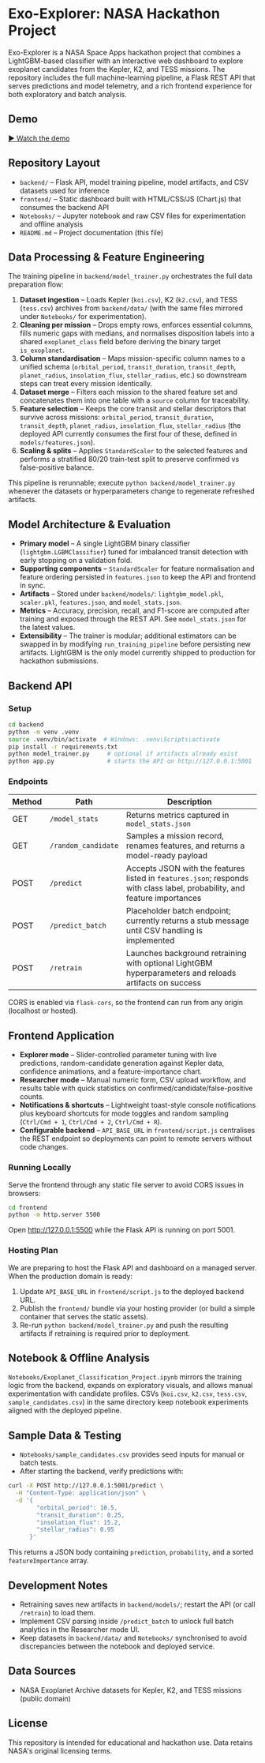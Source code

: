 # Exo-Explorer: NASA Hackathon Project

Exo-Explorer is a NASA Space Apps hackathon project that combines a LightGBM-based classifier with an interactive web dashboard to explore exoplanet candidates from the Kepler, K2, and TESS missions. The repository includes the full machine-learning pipeline, a Flask REST API that serves predictions and model telemetry, and a rich frontend experience for both exploratory and batch analysis.


## Demo
[▶️ Watch the demo](https://drive.google.com/file/d/1S0j6O8jIrNVv2cKfx6UjG3VHWHf5qk2U/view?usp=sharing)


## Repository Layout

- `backend/` – Flask API, model training pipeline, model artifacts, and CSV datasets used for inference
- `frontend/` – Static dashboard built with HTML/CSS/JS (Chart.js) that consumes the backend API
- `Notebooks/` – Jupyter notebook and raw CSV files for experimentation and offline analysis
- `README.md` – Project documentation (this file)

## Data Processing & Feature Engineering

The training pipeline in `backend/model_trainer.py` orchestrates the full data preparation flow:

1. **Dataset ingestion** – Loads Kepler (`koi.csv`), K2 (`k2.csv`), and TESS (`tess.csv`) archives from `backend/data/` (with the same files mirrored under `Notebooks/` for experimentation).
2. **Cleaning per mission** – Drops empty rows, enforces essential columns, fills numeric gaps with medians, and normalises disposition labels into a shared `exoplanet_class` field before deriving the binary target `is_exoplanet`.
3. **Column standardisation** – Maps mission-specific column names to a unified schema (`orbital_period`, `transit_duration`, `transit_depth`, `planet_radius`, `insolation_flux`, `stellar_radius`, etc.) so downstream steps can treat every mission identically.
4. **Dataset merge** – Filters each mission to the shared feature set and concatenates them into one table with a `source` column for traceability.
5. **Feature selection** – Keeps the core transit and stellar descriptors that survive across missions: `orbital_period`, `transit_duration`, `transit_depth`, `planet_radius`, `insolation_flux`, `stellar_radius` (the deployed API currently consumes the first four of these, defined in `models/features.json`).
6. **Scaling & splits** – Applies `StandardScaler` to the selected features and performs a stratified 80/20 train-test split to preserve confirmed vs false-positive balance.

This pipeline is rerunnable; execute `python backend/model_trainer.py` whenever the datasets or hyperparameters change to regenerate refreshed artifacts.

## Model Architecture & Evaluation

- **Primary model** – A single LightGBM binary classifier (`lightgbm.LGBMClassifier`) tuned for imbalanced transit detection with early stopping on a validation fold.
- **Supporting components** – `StandardScaler` for feature normalisation and feature ordering persisted in `features.json` to keep the API and frontend in sync.
- **Artifacts** – Stored under `backend/models/`: `lightgbm_model.pkl`, `scaler.pkl`, `features.json`, and `model_stats.json`.
- **Metrics** – Accuracy, precision, recall, and F1-score are computed after training and exposed through the REST API. See `model_stats.json` for the latest values.
- **Extensibility** – The trainer is modular; additional estimators can be swapped in by modifying `run_training_pipeline` before persisting new artifacts. LightGBM is the only model currently shipped to production for hackathon submissions.

## Backend API

### Setup

```bash
cd backend
python -m venv .venv
source .venv/bin/activate  # Windows: .venv\Scripts\activate
pip install -r requirements.txt
python model_trainer.py     # optional if artifacts already exist
python app.py               # starts the API on http://127.0.0.1:5001
```

### Endpoints

| Method | Path                | Description |
| ------ | ------------------- | ----------- |
| GET    | `/model_stats`      | Returns metrics captured in `model_stats.json` |
| GET    | `/random_candidate` | Samples a mission record, renames features, and returns a model-ready payload |
| POST   | `/predict`          | Accepts JSON with the features listed in `features.json`; responds with class label, probability, and feature importances |
| POST   | `/predict_batch`    | Placeholder batch endpoint; currently returns a stub message until CSV handling is implemented |
| POST   | `/retrain`          | Launches background retraining with optional LightGBM hyperparameters and reloads artifacts on success |

CORS is enabled via `flask-cors`, so the frontend can run from any origin (localhost or hosted).

## Frontend Application

- **Explorer mode** – Slider-controlled parameter tuning with live predictions, random-candidate generation against Kepler data, confidence animations, and a feature-importance chart.
- **Researcher mode** – Manual numeric form, CSV upload workflow, and results table with quick statistics on confirmed/candidate/false-positive counts.
- **Notifications & shortcuts** – Lightweight toast-style console notifications plus keyboard shortcuts for mode toggles and random sampling (`Ctrl/Cmd + 1`, `Ctrl/Cmd + 2`, `Ctrl/Cmd + R`).
- **Configurable backend** – `API_BASE_URL` in `frontend/script.js` centralises the REST endpoint so deployments can point to remote servers without code changes.

### Running Locally

Serve the frontend through any static file server to avoid CORS issues in browsers:

```bash
cd frontend
python -m http.server 5500
```

Open http://127.0.0.1:5500 while the Flask API is running on port 5001.

### Hosting Plan

We are preparing to host the Flask API and dashboard on a managed server. When the production domain is ready:

1. Update `API_BASE_URL` in `frontend/script.js` to the deployed backend URL.
2. Publish the `frontend/` bundle via your hosting provider (or build a simple container that serves the static assets).
3. Re-run `python backend/model_trainer.py` and push the resulting artifacts if retraining is required prior to deployment.

## Notebook & Offline Analysis

`Notebooks/Exoplanet_Classification_Project.ipynb` mirrors the training logic from the backend, expands on exploratory visuals, and allows manual experimentation with candidate profiles. CSVs (`koi.csv`, `k2.csv`, `tess.csv`, `sample_candidates.csv`) in the same directory keep notebook experiments aligned with the deployed pipeline.

## Sample Data & Testing

- `Notebooks/sample_candidates.csv` provides seed inputs for manual or batch tests.
- After starting the backend, verify predictions with:

```bash
curl -X POST http://127.0.0.1:5001/predict \
  -H "Content-Type: application/json" \
  -d '{
        "orbital_period": 10.5,
        "transit_duration": 0.25,
        "insolation_flux": 15.2,
        "stellar_radius": 0.95
      }'
```

This returns a JSON body containing `prediction`, `probability`, and a sorted `featureImportance` array.

## Development Notes

- Retraining saves new artifacts in `backend/models/`; restart the API (or call `/retrain`) to load them.
- Implement CSV parsing inside `/predict_batch` to unlock full batch analytics in the Researcher mode UI.
- Keep datasets in `backend/data/` and `Notebooks/` synchronised to avoid discrepancies between the notebook and deployed service.

## Data Sources

- NASA Exoplanet Archive datasets for Kepler, K2, and TESS missions (public domain)

## License

This repository is intended for educational and hackathon use. Data retains NASA's original licensing terms.
